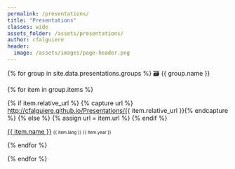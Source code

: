 ```yaml
---
permalink: /presentations/
title: "Presentations"
classes: wide
assets_folder: /assets/presentations/
author: cfalguiere
header:
  image: /assets/images/page-header.png
---
```



{% for group in site.data.presentations.groups %}
🗃️ {{ group.name }}

  {% for item in group.items %}

  {% if item.relative_url  %}
    {% capture url %} http://cfalguiere.github.io/Presentations/{{ item.relative_url }}{% endcapture %}
  {% else %}
    {% assign url = item.url %}
  {% endif %}

  <a href="{{ url }}" target="blank">{{ item.name }}</a> <span style="font-size: 0.7em">{{ item.lang }}  {{ item.year }}</span>

  {% endfor %}

{% endfor %}
